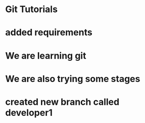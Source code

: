 # Git Tutorials
# added requirements
# We are learning git
# We are also trying some stages
# created new branch called developer1
